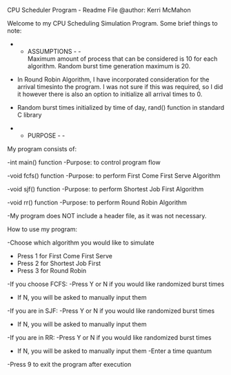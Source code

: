 CPU Scheduler Program - Readme File
@author: Kerri McMahon

Welcome to my CPU Scheduling Simulation Program. Some brief things to note:

- - ASSUMPTIONS - -   
Maximum amount of process that can be considered is 10 for each algorithm.
Random burst time generation maximum is 20.

- In Round Robin Algorithm, I have incorporated consideration for the arrival timesinto the program. I was not sure if
this was required, so I did it however there is also an option to initialize all arrival times to 0.

- Random burst times initialized by time of day, rand() function in standard C library

- - PURPOSE - -
 
My program consists of:

-int main() function
-Purpose: to control program flow

-void fcfs() function
-Purpose: to perform First Come First Serve Algorithm

-void sjf() function
-Purpose: to perform Shortest Job First Algorithm

-void rr() function
-Purpose: to perform Round Robin Algorithm

-My program does NOT include a header file, as it was not necessary.





How to use my program:

-Choose which algorithm you would like to simulate
- Press 1 for First Come First Serve
- Press 2 for Shortest Job First
- Press 3 for Round Robin


-If you choose FCFS:
-Press Y or N if you would like randomized burst times
- If N, you will be asked to manually input them

-If you are in SJF:
-Press Y or N if you would like randomized burst times
- If N, you will be asked to manually input them

-If you are in RR:
-Press Y or N if you would like randomized burst times
- If N, you will be asked to manually input them
-Enter a time quantum

-Press 9 to exit the program after execution





